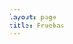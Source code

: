 ```yaml
---
layout: page
title: Pruebas
---
```


<script setup>
  import HeaderPage from "../components/HeaderPage.vue"
</script>

<HeaderPage title="shorts"/>
